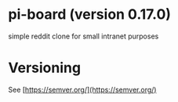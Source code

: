 # pi-board (version 0.17.0)
simple reddit clone for small intranet purposes

# Versioning
See [https://semver.org/](https://semver.org/)
